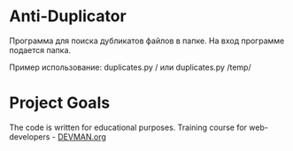 # Anti-Duplicator

Программа для поиска дубликатов файлов в папке.
На вход программе подается папка.

Пример использование:
        duplicates.py /  или duplicates.py /temp/

# Project Goals

The code is written for educational purposes. Training course for web-developers - [DEVMAN.org](https://devman.org)
